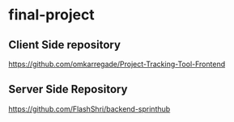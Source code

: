 # final-project

## Client Side repository

https://github.com/omkarregade/Project-Tracking-Tool-Frontend

## Server Side Repository

https://github.com/FlashShri/backend-sprinthub
